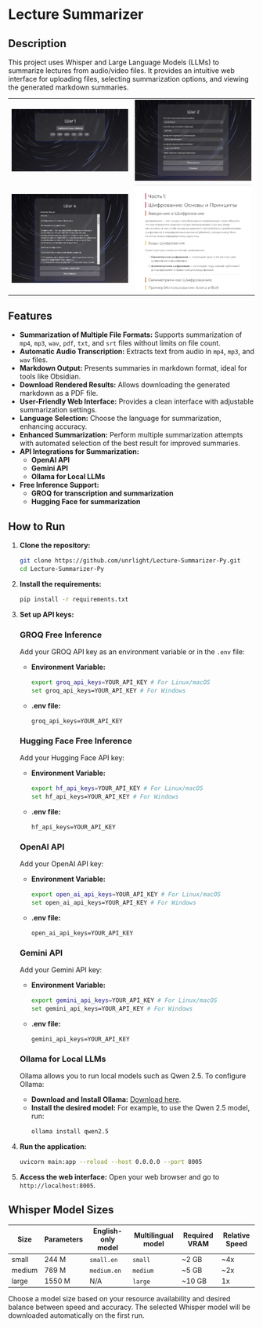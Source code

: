 # Lecture Summarizer

## Description

This project uses Whisper and Large Language Models (LLMs) to summarize lectures from audio/video files. It provides an intuitive web interface for uploading files, selecting summarization options, and viewing the generated markdown summaries.

<table>
  <tr>
    <td><img src="images/image1.png" alt="Image 1" width="450"></td>
    <td><img src="images/image2.png" alt="Image 2" width="450"></td>
  </tr>
  <tr>
    <td><img src="images/image3.png" alt="Image 3" width="450"></td>
    <td><img src="images/image4.png" alt="Image 4" width="450"></td>
  </tr>
</table>

## Features

- **Summarization of Multiple File Formats:** Supports summarization of `mp4`, `mp3`, `wav`, `pdf`, `txt`, and `srt` files without limits on file count.
- **Automatic Audio Transcription:** Extracts text from audio in `mp4`, `mp3`, and `wav` files.
- **Markdown Output:** Presents summaries in markdown format, ideal for tools like Obsidian.
- **Download Rendered Results:** Allows downloading the generated markdown as a PDF file.
- **User-Friendly Web Interface:** Provides a clean interface with adjustable summarization settings.
- **Language Selection:** Choose the language for summarization, enhancing accuracy.
- **Enhanced Summarization:** Perform multiple summarization attempts with automated selection of the best result for improved summaries.
- **API Integrations for Summarization:**
  - **OpenAI API**
  - **Gemini API**
  - **Ollama for Local LLMs**
- **Free Inference Support:**
  - **GROQ for transcription and summarization**
  - **Hugging Face for summarization**

## How to Run

1. **Clone the repository:**

   ```bash
   git clone https://github.com/unrlight/Lecture-Summarizer-Py.git
   cd Lecture-Summarizer-Py
   ```

2. **Install the requirements:**

   ```bash
   pip install -r requirements.txt
   ```

3. **Set up API keys:**

   ### GROQ Free Inference
   Add your GROQ API key as an environment variable or in the `.env` file:
   - **Environment Variable:**
     ```bash
     export groq_api_keys=YOUR_API_KEY # For Linux/macOS
     set groq_api_keys=YOUR_API_KEY # For Windows
     ```
   - **.env file:**
     ```plaintext
     groq_api_keys=YOUR_API_KEY
     ```

   ### Hugging Face Free Inference
   Add your Hugging Face API key:
   - **Environment Variable:**
     ```bash
     export hf_api_keys=YOUR_API_KEY # For Linux/macOS
     set hf_api_keys=YOUR_API_KEY # For Windows
     ```
   - **.env file:**
     ```plaintext
     hf_api_keys=YOUR_API_KEY
     ```

   ### OpenAI API
   Add your OpenAI API key:
   - **Environment Variable:**
     ```bash
     export open_ai_api_keys=YOUR_API_KEY # For Linux/macOS
     set open_ai_api_keys=YOUR_API_KEY # For Windows
     ```
   - **.env file:**
     ```plaintext
     open_ai_api_keys=YOUR_API_KEY
     ```

   ### Gemini API
   Add your Gemini API key:
   - **Environment Variable:**
     ```bash
     export gemini_api_keys=YOUR_API_KEY # For Linux/macOS
     set gemini_api_keys=YOUR_API_KEY # For Windows
     ```
   - **.env file:**
     ```plaintext
     gemini_api_keys=YOUR_API_KEY
     ```

   ### Ollama for Local LLMs
   Ollama allows you to run local models such as Qwen 2.5. To configure Ollama:
   - **Download and Install Ollama:** [Download here](https://ollama.com/download).
   - **Install the desired model:** For example, to use the Qwen 2.5 model, run:
     ```bash
     ollama install qwen2.5
     ```

4. **Run the application:**
   ```bash
   uvicorn main:app --reload --host 0.0.0.0 --port 8005
   ```

5. **Access the web interface:** Open your web browser and go to `http://localhost:8005`.

## Whisper Model Sizes

| Size   | Parameters | English-only model | Multilingual model | Required VRAM | Relative Speed |
|--------|------------|-------------------|--------------------|---------------|----------------|
| small  | 244 M      | `small.en`        | `small`           | ~2 GB         | ~4x            |
| medium | 769 M      | `medium.en`       | `medium`          | ~5 GB         | ~2x            |
| large  | 1550 M     | N/A              | `large`           | ~10 GB        | 1x             |

Choose a model size based on your resource availability and desired balance between speed and accuracy. The selected Whisper model will be downloaded automatically on the first run.